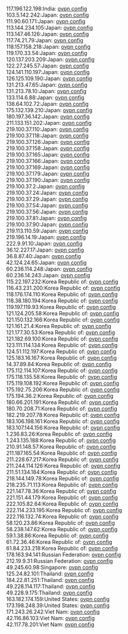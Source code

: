 117.196.122.198:India: [ovpn config](vpn/117_196_122_198.ovpn)  
103.5.142.242:Japan: [ovpn config](vpn/103_5_142_242.ovpn)  
111.90.60.171:Japan: [ovpn config](vpn/111_90_60_171.ovpn)  
113.144.234.105:Japan: [ovpn config](vpn/113_144_234_105.ovpn)  
113.147.46.126:Japan: [ovpn config](vpn/113_147_46_126.ovpn)  
117.74.21.79:Japan: [ovpn config](vpn/117_74_21_79.ovpn)  
118.157.158.218:Japan: [ovpn config](vpn/118_157_158_218.ovpn)  
119.170.33.54:Japan: [ovpn config](vpn/119_170_33_54.ovpn)  
120.137.203.209:Japan: [ovpn config](vpn/120_137_203_209.ovpn)  
122.27.245.57:Japan: [ovpn config](vpn/122_27_245_57.ovpn)  
124.141.110.197:Japan: [ovpn config](vpn/124_141_110_197.ovpn)  
126.125.109.190:Japan: [ovpn config](vpn/126_125_109_190.ovpn)  
131.213.47.65:Japan: [ovpn config](vpn/131_213_47_65.ovpn)  
131.213.78.10:Japan: [ovpn config](vpn/131_213_78_10.ovpn)  
133.114.6.88:Japan: [ovpn config](vpn/133_114_6_88.ovpn)  
138.64.102.72:Japan: [ovpn config](vpn/138_64_102_72.ovpn)  
175.132.139.210:Japan: [ovpn config](vpn/175_132_139_210.ovpn)  
180.197.36.142:Japan: [ovpn config](vpn/180_197_36_142.ovpn)  
211.133.151.202:Japan: [ovpn config](vpn/211_133_151_202.ovpn)  
219.100.37.110:Japan: [ovpn config](vpn/219_100_37_110.ovpn)  
219.100.37.118:Japan: [ovpn config](vpn/219_100_37_118.ovpn)  
219.100.37.126:Japan: [ovpn config](vpn/219_100_37_126.ovpn)  
219.100.37.158:Japan: [ovpn config](vpn/219_100_37_158.ovpn)  
219.100.37.165:Japan: [ovpn config](vpn/219_100_37_165.ovpn)  
219.100.37.166:Japan: [ovpn config](vpn/219_100_37_166.ovpn)  
219.100.37.169:Japan: [ovpn config](vpn/219_100_37_169.ovpn)  
219.100.37.179:Japan: [ovpn config](vpn/219_100_37_179.ovpn)  
219.100.37.190:Japan: [ovpn config](vpn/219_100_37_190.ovpn)  
219.100.37.2:Japan: [ovpn config](vpn/219_100_37_2.ovpn)  
219.100.37.24:Japan: [ovpn config](vpn/219_100_37_24.ovpn)  
219.100.37.29:Japan: [ovpn config](vpn/219_100_37_29.ovpn)  
219.100.37.54:Japan: [ovpn config](vpn/219_100_37_54.ovpn)  
219.100.37.56:Japan: [ovpn config](vpn/219_100_37_56.ovpn)  
219.100.37.81:Japan: [ovpn config](vpn/219_100_37_81.ovpn)  
219.100.37.90:Japan: [ovpn config](vpn/219_100_37_90.ovpn)  
219.113.110.59:Japan: [ovpn config](vpn/219_113_110_59.ovpn)  
219.196.14.19:Japan: [ovpn config](vpn/219_196_14_19.ovpn)  
222.9.91.10:Japan: [ovpn config](vpn/222_9_91_10.ovpn)  
36.12.227.17:Japan: [ovpn config](vpn/36_12_227_17.ovpn)  
36.8.87.40:Japan: [ovpn config](vpn/36_8_87_40.ovpn)  
42.124.24.65:Japan: [ovpn config](vpn/42_124_24_65.ovpn)  
60.236.114.248:Japan: [ovpn config](vpn/60_236_114_248.ovpn)  
60.236.14.243:Japan: [ovpn config](vpn/60_236_14_243.ovpn)  
115.22.197.232:Korea Republic of: [ovpn config](vpn/115_22_197_232.ovpn)  
116.43.231.200:Korea Republic of: [ovpn config](vpn/116_43_231_200.ovpn)  
118.176.174.110:Korea Republic of: [ovpn config](vpn/118_176_174_110.ovpn)  
118.38.180.194:Korea Republic of: [ovpn config](vpn/118_38_180_194.ovpn)  
119.197.119.93:Korea Republic of: [ovpn config](vpn/119_197_119_93.ovpn)  
121.124.205.58:Korea Republic of: [ovpn config](vpn/121_124_205_58.ovpn)  
121.150.132.166:Korea Republic of: [ovpn config](vpn/121_150_132_166.ovpn)  
121.161.21.4:Korea Republic of: [ovpn config](vpn/121_161_21_4.ovpn)  
121.177.30.53:Korea Republic of: [ovpn config](vpn/121_177_30_53.ovpn)  
121.182.69.100:Korea Republic of: [ovpn config](vpn/121_182_69_100.ovpn)  
123.111.114.134:Korea Republic of: [ovpn config](vpn/123_111_114_134.ovpn)  
124.51.112.197:Korea Republic of: [ovpn config](vpn/124_51_112_197.ovpn)  
125.183.16.167:Korea Republic of: [ovpn config](vpn/125_183_16_167.ovpn)  
14.37.89.84:Korea Republic of: [ovpn config](vpn/14_37_89_84.ovpn)  
175.112.114.107:Korea Republic of: [ovpn config](vpn/175_112_114_107.ovpn)  
175.118.135.58:Korea Republic of: [ovpn config](vpn/175_118_135_58.ovpn)  
175.119.108.192:Korea Republic of: [ovpn config](vpn/175_119_108_192.ovpn)  
175.192.75.206:Korea Republic of: [ovpn config](vpn/175_192_75_206.ovpn)  
175.194.36.2:Korea Republic of: [ovpn config](vpn/175_194_36_2.ovpn)  
180.66.201.191:Korea Republic of: [ovpn config](vpn/180_66_201_191.ovpn)  
180.70.208.71:Korea Republic of: [ovpn config](vpn/180_70_208_71.ovpn)  
182.219.207.78:Korea Republic of: [ovpn config](vpn/182_219_207_78.ovpn)  
183.106.198.161:Korea Republic of: [ovpn config](vpn/183_106_198_161.ovpn)  
183.107.144.156:Korea Republic of: [ovpn config](vpn/183_107_144_156.ovpn)  
1.236.83.26:Korea Republic of: [ovpn config](vpn/1_236_83_26.ovpn)  
1.243.135.188:Korea Republic of: [ovpn config](vpn/1_243_135_188.ovpn)  
210.91.148.57:Korea Republic of: [ovpn config](vpn/210_91_148_57.ovpn)  
211.187.165.54:Korea Republic of: [ovpn config](vpn/211_187_165_54.ovpn)  
211.228.67.217:Korea Republic of: [ovpn config](vpn/211_228_67_217.ovpn)  
211.244.114.126:Korea Republic of: [ovpn config](vpn/211_244_114_126.ovpn)  
211.51.134.184:Korea Republic of: [ovpn config](vpn/211_51_134_184.ovpn)  
218.144.149.78:Korea Republic of: [ovpn config](vpn/218_144_149_78.ovpn)  
218.235.71.113:Korea Republic of: [ovpn config](vpn/218_235_71_113.ovpn)  
221.147.78.36:Korea Republic of: [ovpn config](vpn/221_147_78_36.ovpn)  
221.151.44.179:Korea Republic of: [ovpn config](vpn/221_151_44_179.ovpn)  
222.105.82.64:Korea Republic of: [ovpn config](vpn/222_105_82_64.ovpn)  
222.114.233.195:Korea Republic of: [ovpn config](vpn/222_114_233_195.ovpn)  
222.116.132.74:Korea Republic of: [ovpn config](vpn/222_116_132_74.ovpn)  
58.120.23.86:Korea Republic of: [ovpn config](vpn/58_120_23_86.ovpn)  
58.238.147.62:Korea Republic of: [ovpn config](vpn/58_238_147_62.ovpn)  
59.1.38.86:Korea Republic of: [ovpn config](vpn/59_1_38_86.ovpn)  
61.72.36.46:Korea Republic of: [ovpn config](vpn/61_72_36_46.ovpn)  
61.84.233.218:Korea Republic of: [ovpn config](vpn/61_84_233_218.ovpn)  
178.163.94.141:Russian Federation: [ovpn config](vpn/178_163_94_141.ovpn)  
212.19.9.31:Russian Federation: [ovpn config](vpn/212_19_9_31.ovpn)  
49.245.60.98:Singapore: [ovpn config](vpn/49_245_60_98.ovpn)  
125.24.82.101:Thailand: [ovpn config](vpn/125_24_82_101.ovpn)  
184.22.81.251:Thailand: [ovpn config](vpn/184_22_81_251.ovpn)  
49.228.114.117:Thailand: [ovpn config](vpn/49_228_114_117.ovpn)  
49.228.9.175:Thailand: [ovpn config](vpn/49_228_9_175.ovpn)  
163.182.174.159:United States: [ovpn config](vpn/163_182_174_159.ovpn)  
173.198.248.39:United States: [ovpn config](vpn/173_198_248_39.ovpn)  
171.243.26.242:Viet Nam: [ovpn config](vpn/171_243_26_242.ovpn)  
42.116.86.103:Viet Nam: [ovpn config](vpn/42_116_86_103.ovpn)  
42.117.78.201:Viet Nam: [ovpn config](vpn/42_117_78_201.ovpn)  
